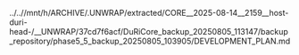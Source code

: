 ../..//mnt/h/ARCHIVE/.UNWRAP/extracted/CORE__2025-08-14__2159__host-duri-head-/__UNWRAP/37cd7f6acf/DuRiCore_backup_20250805_113147/backup_repository/phase5_5_backup_20250805_103905/DEVELOPMENT_PLAN.md